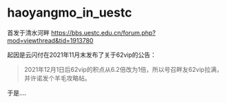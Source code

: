 # haoyangmo_in_uestc

首发于清水河畔 https://bbs.uestc.edu.cn/forum.php?mod=viewthread&tid=1913780 

起因是云闪付在2021年11月末发布了关于62vip的公告：

> 2021年12月1日后62vip的积点从6.2倍改为1倍，所以号召畔友62vip拉满，并许诺发个羊毛攻略帖。

于是….
